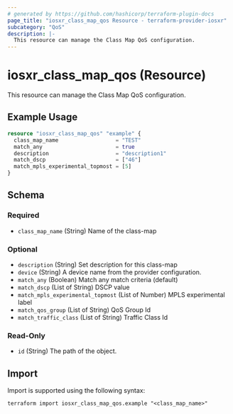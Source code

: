 ```yaml
---
# generated by https://github.com/hashicorp/terraform-plugin-docs
page_title: "iosxr_class_map_qos Resource - terraform-provider-iosxr"
subcategory: "QoS"
description: |-
  This resource can manage the Class Map QoS configuration.
---
```


# iosxr_class_map_qos (Resource)

This resource can manage the Class Map QoS configuration.

## Example Usage

```terraform
resource "iosxr_class_map_qos" "example" {
  class_map_name                  = "TEST"
  match_any                       = true
  description                     = "description1"
  match_dscp                      = ["46"]
  match_mpls_experimental_topmost = [5]
}
```

<!-- schema generated by tfplugindocs -->
## Schema

### Required

- `class_map_name` (String) Name of the class-map

### Optional

- `description` (String) Set description for this class-map
- `device` (String) A device name from the provider configuration.
- `match_any` (Boolean) Match any match criteria (default)
- `match_dscp` (List of String) DSCP value
- `match_mpls_experimental_topmost` (List of Number) MPLS experimental label
- `match_qos_group` (List of String) QoS Group Id
- `match_traffic_class` (List of String) Traffic Class Id

### Read-Only

- `id` (String) The path of the object.

## Import

Import is supported using the following syntax:

```shell
terraform import iosxr_class_map_qos.example "<class_map_name>"
```
